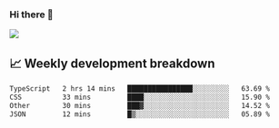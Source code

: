 ### Hi there 👋
<img align="center" src="https://github-readme-stats.vercel.app/api?username=Tumao727&show_icons=true&hide_title=true&theme=dracula" />


## 📈 Weekly development breakdown
<!--START_SECTION:waka-->

```txt
TypeScript   2 hrs 14 mins   ████████████████░░░░░░░░░   63.69 %
CSS          33 mins         ████░░░░░░░░░░░░░░░░░░░░░   15.90 %
Other        30 mins         ███▓░░░░░░░░░░░░░░░░░░░░░   14.52 %
JSON         12 mins         █▒░░░░░░░░░░░░░░░░░░░░░░░   05.89 %
```

<!--END_SECTION:waka-->